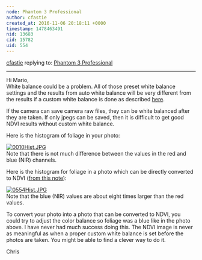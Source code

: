 ```yaml
---
node: Phantom 3 Professional
author: cfastie
created_at: 2016-11-06 20:18:11 +0000
timestamp: 1478463491
nid: 13683
cid: 15782
uid: 554
---
```




[cfastie](../profile/cfastie) replying to: [Phantom 3 Professional](../notes/marfisistemidroni/11-06-2016/phantom-3-professional)

----
Hi Mario,  
White balance could be a problem. All of those preset white balance settings and the results from auto white balance will be very different from the results if a custom white balance is done as described [here](https://publiclab.org/wiki/infrablue-white-balance).

If the camera can save camera raw files, they can be white balanced after they are taken. If only jpegs can be saved, then it is difficult to get good NDVI results without custom white balance.

Here is the histogram of foliage in your photo:

[![0010Hist.JPG](https://publiclab.org/system/images/photos/000/018/729/large/0010Hist.JPG)](https://publiclab.org/system/images/photos/000/018/729/original/0010Hist.JPG)  
Note that there is not much difference between the values in the red and blue (NIR) channels.

Here is the histogram for foliage in a photo which can be directly converted to NDVI ([from this note](https://publiclab.org/notes/Claytonb/08-13-2016/plant-health-ndvi-white-balance)): 

[![0554Hist.JPG](https://publiclab.org/system/images/photos/000/018/730/large/0554Hist.JPG)](https://publiclab.org/system/images/photos/000/018/730/original/0554Hist.JPG)  
Note that the blue (NIR) values are about eight times larger than the red values. 

To convert your photo into a photo that can be converted to NDVI, you could try to adjust the color balance so foliage was a blue like in the photo above. I have never had much success doing this. The NDVI image is never as meaningful as when a proper custom white balance is set before the photos are taken. You might be able to find a clever way to do it.

Chris




